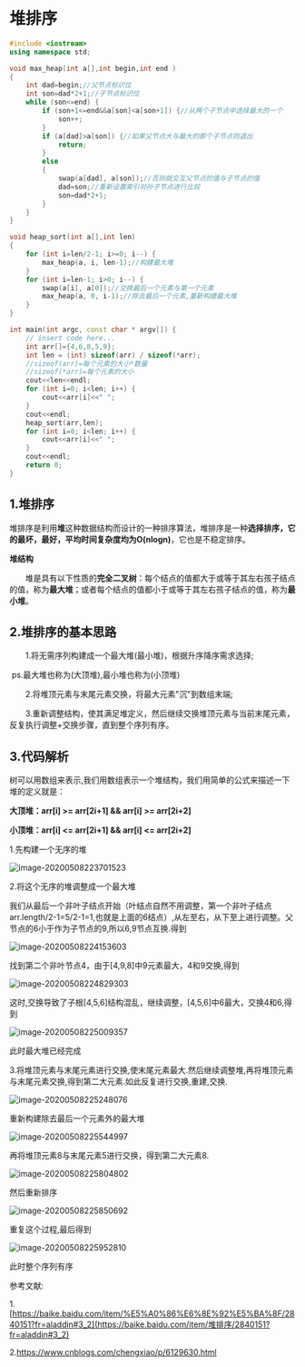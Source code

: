 # 堆排序

```C++
#include <iostream>
using namespace std;

void max_heap(int a[],int begin,int end )
{
    int dad=begin;//父节点标识位
    int son=dad*2+1;//子节点标识位
    while (son<=end) {
        if (son+1<=end&&a[son]<a[son+1]) {//从两个子节点中选择最大的一个
            son++;
        }
        if (a[dad]>a[son]) {//如果父节点大与最大的那个子节点则退出
            return;
        }
        else
        {
            swap(a[dad], a[son]);//否则就交互父节点的值与子节点的值
            dad=son;//重新设置索引对孙子节点进行比较
            son=dad*2+1;
        }
    }
}

void heap_sort(int a[],int len)
{
    for (int i=len/2-1; i>=0; i--) {
        max_heap(a, i, len-1);//构建最大堆
    }
    for (int i=len-1; i>0; i--) {
        swap(a[i], a[0]);//交换最后一个元素与第一个元素
        max_heap(a, 0, i-1);//除去最后一个元素,重新构建最大堆
    }
}

int main(int argc, const char * argv[]) {
    // insert code here...
    int arr[]={4,6,8,5,9};
    int len = (int) sizeof(arr) / sizeof(*arr); 
  	//sizeof(arr)=每个元素的大小*数量
  	//sizeof(*arr)=每个元素的大小
    cout<<len<<endl;				
    for (int i=0; i<len; i++) {
        cout<<arr[i]<<" ";
    }
    cout<<endl;
    heap_sort(arr,len);
    for (int i=0; i<len; i++) {
        cout<<arr[i]<<" ";
    }
    cout<<endl;
    return 0;
}

```

## 1.堆排序

堆排序是利用**堆**这种数据结构而设计的一种排序算法，堆排序是一种**选择排序，**它的**最坏，最好，平均时间复杂度均为O(nlogn)**，它也是不稳定排序。

**堆结构**

　　堆是具有以下性质的**完全二叉树**：每个结点的值都大于或等于其左右孩子结点的值，称为**最大堆**；或者每个结点的值都小于或等于其左右孩子结点的值，称为**最小堆**。

## 2.堆排序的基本思路

　　1.将无需序列构建成一个最大堆(最小堆)，根据升序降序需求选择;

​		ps.最大堆也称为(大顶堆),最小堆也称为(小顶堆)

　　2.将堆顶元素与末尾元素交换，将最大元素"沉"到数组末端;

　　3.重新调整结构，使其满足堆定义，然后继续交换堆顶元素与当前末尾元素，反复执行调整+交换步骤，直到整个序列有序。

## 3.代码解析

树可以用数组来表示,我们用数组表示一个堆结构，我们用简单的公式来描述一下堆的定义就是：

**大顶堆：arr[i] >= arr[2i+1] && arr[i] >= arr[2i+2]**  

**小顶堆：arr[i] <= arr[2i+1] && arr[i] <= arr[2i+2]** 

1.先构建一个无序的堆

![image-20200508223701523](image-20200508223701523.png)

2.将这个无序的堆调整成一个最大堆

我们从最后一个非叶子结点开始（叶结点自然不用调整，第一个非叶子结点 arr.length/2-1=5/2-1=1,也就是上面的6结点）,从左至右，从下至上进行调整。父节点的6小于作为子节点的9,所以6,9节点互换.得到

![image-20200508224153603](image-20200508224153603.png)

找到第二个非叶节点4，由于[4,9,8]中9元素最大，4和9交换,得到

![image-20200508224829303](image-20200508224829303.png)

这时,交换导致了子根[4,5,6]结构混乱，继续调整，[4,5,6]中6最大，交换4和6,得到

![image-20200508225009357](image-20200508225009357.png)

此时最大堆已经完成

3.将堆顶元素与末尾元素进行交换,使末尾元素最大.然后继续调整堆,再将堆顶元素与末尾元素交换,得到第二大元素.如此反复进行交换,重建,交换.

![image-20200508225248076](image-20200508225248076.png)

重新构建除去最后一个元素外的最大堆

![image-20200508225544997](image-20200508225544997.png)

再将堆顶元素8与末尾元素5进行交换，得到第二大元素8.

![image-20200508225804802](image-20200508225804802.png)

然后重新排序

![image-20200508225850692](image-20200508225850692.png)

重复这个过程,最后得到

![image-20200508225952810](image-20200508225952810.png)

此时整个序列有序

参考文献:

1.[https://baike.baidu.com/item/%E5%A0%86%E6%8E%92%E5%BA%8F/2840151?fr=aladdin#3_2](https://baike.baidu.com/item/堆排序/2840151?fr=aladdin#3_2)

2.https://www.cnblogs.com/chengxiao/p/6129630.html